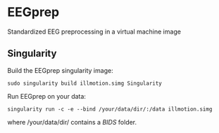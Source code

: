 # EEGprep
Standardized EEG preprocessing in a virtual machine image


## Singularity

Build the EEGprep singularity image:
```
sudo singularity build illmotion.simg Singularity
```

Run EEGprep on your data:
```
singularity run -c -e --bind /your/data/dir/:/data illmotion.simg
```
where /your/data/dir/ contains a *BIDS* folder.

